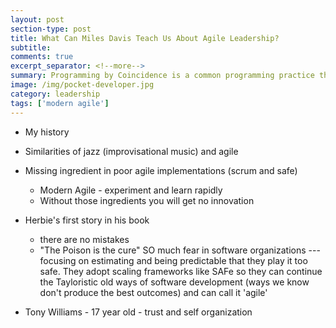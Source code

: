 ```yaml
---
layout: post
section-type: post
title: What Can Miles Davis Teach Us About Agile Leadership?
subtitle: 
comments: true
excerpt_separator: <!--more-->
summary: Programming by Coincidence is a common programming practice that presents an obstacle to team learning and technical excellence. It's important to learn how to spot it and reverse the trend if you want to create high-performing, modern software development teams. 
image: /img/pocket-developer.jpg
category: leadership
tags: ['modern agile']
---
```


- My history
- Similarities of jazz (improvisational music) and agile
- Missing ingredient in poor agile implementations (scrum and safe)
    - Modern Agile - experiment and learn rapidly
    - Without those ingredients you will get no innovation
- Herbie's first story in his book
    - there are no mistakes 
    - "The Poison is the cure"
    SO much fear in software organizations --- focusing on estimating and being predictable that they play it too safe. They adopt scaling frameworks like SAFe so they can continue the Tayloristic old ways of software development (ways we know don't produce the best outcomes) and can call it 'agile'

- Tony Williams - 17 year old - trust and self organization